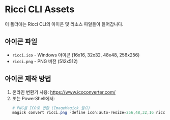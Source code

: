 # Ricci CLI Assets

이 폴더에는 Ricci CLI의 아이콘 및 리소스 파일들이 들어갑니다.

## 아이콘 파일
- `ricci.ico` - Windows 아이콘 (16x16, 32x32, 48x48, 256x256)
- `ricci.png` - PNG 버전 (512x512)

## 아이콘 제작 방법
1. 온라인 변환기 사용: https://www.icoconverter.com/
2. 또는 PowerShell에서:
   ```powershell
   # PNG를 ICO로 변환 (ImageMagick 필요)
   magick convert ricci.png -define icon:auto-resize=256,48,32,16 ricci.ico
   ``` 